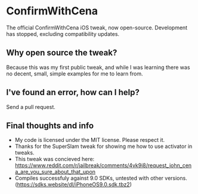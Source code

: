 # ConfirmWithCena
The official ConfirmWithCena iOS tweak, now open-source. Development has stopped, excluding compatibility updates.

## Why open source the tweak?
Because this was my first public tweak, and while I was learning there was no decent, small, simple examples for me to learn from.

## I've found an error, how can I help?
Send a pull request.

## Final thoughts and info
 - My code is licensed under the MIT license. Please respect it.
 - Thanks for the SuperSlam tweak for showing me how to use activator in tweaks.
 - This tweak was concieved here: https://www.reddit.com/r/jailbreak/comments/4vk9i8/request_john_cena_are_you_sure_about_that_upon
 - Compiles successfuly against 9.0 SDKs, untested with other versions. (https://sdks.website/dl/iPhoneOS9.0.sdk.tbz2)
